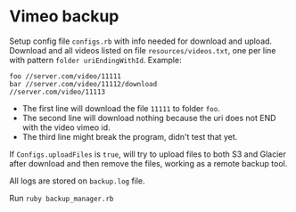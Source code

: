 # Vimeo backup

Setup config file `configs.rb` with info needed for download and upload.
Download and all videos listed on file `resources/videos.txt`, one per line with pattern `folder uriEndingWithId`. Example:
```
foo //server.com/video/11111
bar //server.com/video/11112/download
//server.com/video/11113
```
- The first line will download the file `11111` to folder `foo`.
- The second line will download nothing because the uri does not END with the video vimeo id.
- The third line might break the program, didn't test that yet.

If `Configs.uploadFiles` is `true`, will try to upload files to both S3 and Glacier after download and then remove the files, working as a remote backup tool.

All logs are stored on `backup.log` file.

Run `ruby backup_manager.rb`
